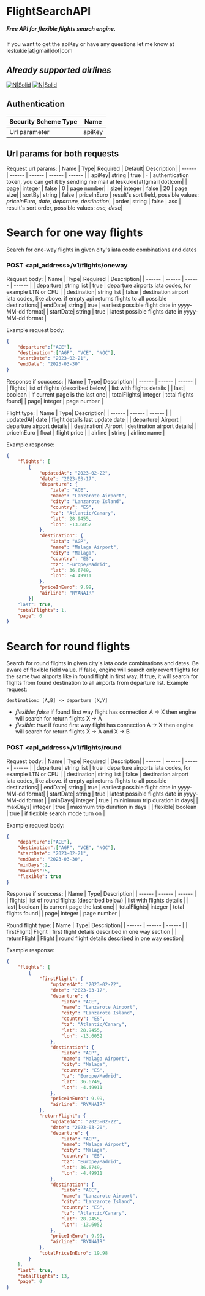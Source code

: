 # FlightSearchAPI
##### Free API for flexible flights search engine. 
If you want to get the apiKey or have any questions let me know at leskukie[at]gmail[dot]com

## _Already supported airlines_


[![N|Solid](https://i.ibb.co/YLbtxMB/Ryanair-Logo-2013-present-2-1.jpg)](https://www.ryanair.com/gb/en)
[![N|Solid](https://i.ibb.co/N97JGnb/Wizz-Air-logo-svg.png)](https://www.wizzair.com/)



## Authentication
| Security Scheme Type | Name|
| ------ | ------ |
| Url parameter | apiKey |

## Url params for both requests
Request url params:
| Name | Type| Required | Default| Description|
| ------ | ------ | ------ | ------ | ------ |
| apiKey| string | true | - | authentication token, you can get it by sending me mail at leskukie[at]gmail[dot]com|
| page| integer | false | 0 | page number|
| size| integer | false | 20 | page size|
| sortBy| string | false | priceInEuro | result's sort field, possible values: _priceInEuro, date, departure, destination_|
| order| string | false | asc | result's sort order, possible values: _asc, desc_|


# **Search for one way flights**
Search for one-way flights in given city's iata code combinations and dates
### POST <api_address>/v1/flights/oneway
Request body:
| Name | Type| Required |  Description|
| ------ | ------ | ------ |  ------ |
| departure| string list | true | departure airports iata codes, for example LTN or CFU |
| destination| string list | false | destination airport iata codes, like above. if empty api returns flights to all possible destinations|
| endDate| string | true | earliest possible flight date in yyyy-MM-dd format|
| startDate| string | true | latest possible flights date in yyyy-MM-dd format |

Example request body:
```json
{
	"departure":["ACE"],
	"destination":["AGP", "VCE", "NOC"],
	"startDate": "2023-02-21",
	"endDate": "2023-03-30"
}
```

Response if scuccess:
| Name | Type| Description|
| ------ | ------ |  ------ |
| flights| list of flights (described below) | list with flights details |
| last| boolean | if current page is the last one|
| totalFlights| integer | total flights found|
| page| integer | page number |

Flight type: 
| Name | Type| Description|
| ------ | ------ |  ------ |
| updatedAt| date  | flight details last update date |
| departure| Airport | departure airport details|
| destination| Airport | destination airport details|
| priceInEuro | float | flight price  |
| airline | string | airline name  |

Example response: 
```json
{
	"flights": [
		{
			"updatedAt": "2023-02-22",
			"date": "2023-03-17",
			"departure": {
				"iata": "ACE",
				"name": "Lanzarote Airport",
				"city": "Lanzarote Island",
				"country": "ES",
				"tz": "Atlantic/Canary",
				"lat": 28.9455,
				"lon": -13.6052
			},
			"destination": {
				"iata": "AGP",
				"name": "Malaga Airport",
				"city": "Malaga",
				"country": "ES",
				"tz": "Europe/Madrid",
				"lat": 36.6749,
				"lon": -4.49911
			},
			"priceInEuro": 9.99,
			"airline": "RYANAIR"
		}]
	"last": true,
	"totalFlights": 1,
	"page": 0
}
```

# **Search for round flights**
Search for round flights in given city's iata code combinations and dates. Be aware of flexible field value. If false, engine will search only revert flights for the same two airports like in found flight in first way. If true, it will search for flights from found destination to all airports from departure list. Example request:
```
destination: [A,B] -> departure [X,Y]
```
* _flexible: false_
if found first way flight has connection A -> X then engine will search for return flights X -> A
* _flexible: true_
if found first way flight has connection A -> X then engine will search for return flights X -> A and X -> B
### POST <api_address>/v1/flights/round
Request body:
| Name | Type| Required |  Description|
| ------ | ------ | ------ |  ------ |
| departure| string list | true | departure airports iata codes, for example LTN or CFU |
| destination| string list | false | destination airport iata codes, like above. if empty api returns flights to all possible destinations|
| endDate| string | true | earliest possible flight date in yyyy-MM-dd format|
| startDate| string | true | latest possible flights date in yyyy-MM-dd format |
| minDays| integer | true | mininimum trip duration in days|
| maxDays| integer | true | maximum trip duration in days |
| flexible| boolean | true | if flexible search mode turn on |

Example request body:
```json
{
	"departure":["ACE"],
	"destination":["AGP", "VCE", "NOC"],
	"startDate": "2023-02-21",
	"endDate": "2023-03-30",
	"minDays":2,
	"maxDays":5,
	"flexible": true
}
```
Response if scuccess:
| Name | Type| Description|
| ------ | ------ |  ------ |
| flights| list of round flights (described below) | list with flights details |
| last| boolean | is current page the last one|
| totalFlights| integer | total flights found|
| page| integer | page number |

Round flight type:
| Name | Type| Description|
| ------ | ------ |  ------ |
| firstFlight| Flight  | first flight details described in one way section |
| returnFlight | Flight | round flight details described in one way section|

Example response:
```json
{
	"flights": [
		{
			"firstFlight": {
				"updatedAt": "2023-02-22",
				"date": "2023-03-17",
				"departure": {
					"iata": "ACE",
					"name": "Lanzarote Airport",
					"city": "Lanzarote Island",
					"country": "ES",
					"tz": "Atlantic/Canary",
					"lat": 28.9455,
					"lon": -13.6052
				},
				"destination": {
					"iata": "AGP",
					"name": "Malaga Airport",
					"city": "Malaga",
					"country": "ES",
					"tz": "Europe/Madrid",
					"lat": 36.6749,
					"lon": -4.49911
				},
				"priceInEuro": 9.99,
				"airline": "RYANAIR"
			},
			"returnFlight": {
				"updatedAt": "2023-02-22",
				"date": "2023-03-20",
				"departure": {
					"iata": "AGP",
					"name": "Malaga Airport",
					"city": "Malaga",
					"country": "ES",
					"tz": "Europe/Madrid",
					"lat": 36.6749,
					"lon": -4.49911
				},
				"destination": {
					"iata": "ACE",
					"name": "Lanzarote Airport",
					"city": "Lanzarote Island",
					"country": "ES",
					"tz": "Atlantic/Canary",
					"lat": 28.9455,
					"lon": -13.6052
				},
				"priceInEuro": 9.99,
				"airline": "RYANAIR"
			},
			"totalPriceInEuro": 19.98
		}
	],
	"last": true,
	"totalFlights": 13,
	"page": 0
}
```
